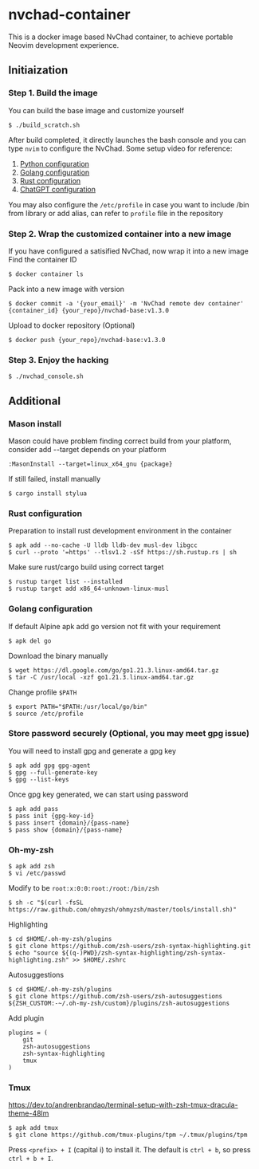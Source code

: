 # nvchad-container

This is a docker image based NvChad container, to achieve portable Neovim development experience.

## Initiaization

### Step 1. Build the image

You can build the base image and customize yourself

    $ ./build_scratch.sh

After build completed, it directly launches the bash console and you can type `nvim` to configure the NvChad.
Some setup video for reference: 

1. [Python configuration](https://www.youtube.com/watch?v=4BnVeOUeZxc&list=PL05iK6gnYad1sb4iQyqsim_Jc_peZdNXf&index=4)
2. [Golang configuration](https://www.youtube.com/watch?v=i04sSQjd-qo&list=PL05iK6gnYad1sb4iQyqsim_Jc_peZdNXf&index=3)
3. [Rust configuration](https://www.youtube.com/watch?v=mh_EJhH49Ms&list=PL05iK6gnYad1sb4iQyqsim_Jc_peZdNXf&index=2)
4. [ChatGPT configuration](https://www.youtube.com/watch?v=7k0KZsheLP4&list=PL05iK6gnYad1sb4iQyqsim_Jc_peZdNXf&index=5)

You may also configure the `/etc/profile` in case you want to include /bin from library or add alias, can refer to `profile` file in the repository

### Step 2. Wrap the customized container into a new image

If you have configured a satisified NvChad, now wrap it into a new image
Find the container ID

    $ docker container ls

Pack into a new image with version

    $ docker commit -a '{your_email}' -m 'NvChad remote dev container' {container_id} {your_repo}/nvchad-base:v1.3.0

Upload to docker repository (Optional)

    $ docker push {your_repo}/nvchad-base:v1.3.0

### Step 3. Enjoy the hacking

    $ ./nvchad_console.sh


## Additional

### Mason install

Mason could have problem finding correct build from your platform, consider add --target depends on your platform

    :MasonInstall --target=linux_x64_gnu {package}

If still failed, install manually

    $ cargo install stylua


### Rust configuration

Preparation to install rust development environment in the container

    $ apk add --no-cache -U lldb lldb-dev musl-dev libgcc
    $ curl --proto '=https' --tlsv1.2 -sSf https://sh.rustup.rs | sh

Make sure rust/cargo build using correct target

    $ rustup target list --installed
    $ rustup target add x86_64-unknown-linux-musl

### Golang configuration

If default Alpine apk add go version not fit with your requirement

    $ apk del go

Download the binary manually

    $ wget https://dl.google.com/go/go1.21.3.linux-amd64.tar.gz
    $ tar -C /usr/local -xzf go1.21.3.linux-amd64.tar.gz

Change profile `$PATH`

    $ export PATH="$PATH:/usr/local/go/bin"
    $ source /etc/profile

### Store password securely (Optional, you may meet gpg issue)

You will need to install gpg and generate a gpg key

    $ apk add gpg gpg-agent
    $ gpg --full-generate-key
    $ gpg --list-keys

Once gpg key generated, we can start using password

    $ apk add pass
    $ pass init {gpg-key-id}
    $ pass insert {domain}/{pass-name}
    $ pass show {domain}/{pass-name}

### Oh-my-zsh

    $ apk add zsh
    $ vi /etc/passwd

Modify to be `root:x:0:0:root:/root:/bin/zsh`

    $ sh -c "$(curl -fsSL https://raw.github.com/ohmyzsh/ohmyzsh/master/tools/install.sh)"

Highlighting

    $ cd $HOME/.oh-my-zsh/plugins
    $ git clone https://github.com/zsh-users/zsh-syntax-highlighting.git
    $ echo "source ${(q-)PWD}/zsh-syntax-highlighting/zsh-syntax-highlighting.zsh" >> $HOME/.zshrc

Autosuggestions

    $ cd $HOME/.oh-my-zsh/plugins
    $ git clone https://github.com/zsh-users/zsh-autosuggestions ${ZSH_CUSTOM:-~/.oh-my-zsh/custom}/plugins/zsh-autosuggestions

Add plugin

    plugins = (
        git
        zsh-autosuggestions
        zsh-syntax-highlighting
        tmux
    )

### Tmux

https://dev.to/andrenbrandao/terminal-setup-with-zsh-tmux-dracula-theme-48lm

    $ apk add tmux
    $ git clone https://github.com/tmux-plugins/tpm ~/.tmux/plugins/tpm

Press `<prefix> + I` (capital i) to install it. The default <prefix> is `ctrl + b`, so press `ctrl + b + I`.

